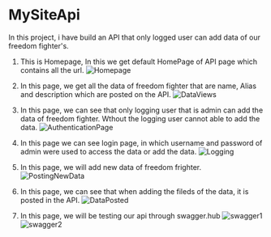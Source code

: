 # MySiteApi

In this project, i have build an API that only logged user can add data of our freedom fighter's.

1. This is Homepage, In this we get default HomePage of API page which contains all the url.
![Homepage](https://user-images.githubusercontent.com/71487002/134858622-25d7d782-931d-42fb-90ee-d410edb4ae8f.PNG)

2. In this page, we get all the data of freedom fighter that are name, Alias and description which are posted on the API.
![DataViews](https://user-images.githubusercontent.com/71487002/134858771-8f251cec-3b9f-4a9c-9600-5d11b6007720.PNG)

3. In this page, we can see that only logging user that is admin can add the data of freedom fighter. Wthout the logging user cannot able to add the data.
![AuthenticationPage](https://user-images.githubusercontent.com/71487002/134859098-aceaeef3-9648-402e-9015-cde480782f75.PNG)

4. In this page we can see login page, in which username and password of admin were used to access the data or add the data.
![Logging](https://user-images.githubusercontent.com/71487002/134859286-874da629-7a88-4d10-a9c2-4ea88cc7ee93.PNG)

5. In this page, we will add new data of freedom frighter.
![PostingNewData](https://user-images.githubusercontent.com/71487002/135078263-0493b968-61eb-412b-a487-da45dfe9c04f.PNG)

6. In this page, we can see that when adding the fileds of the data, it is posted in the API.
![DataPosted](https://user-images.githubusercontent.com/71487002/135078378-47c3aa6f-956f-4cd1-83f7-5d23ccd249cd.PNG)

7. In this page, we will be testing our api through swagger.hub
![swagger1](https://user-images.githubusercontent.com/71487002/135081779-35a27979-5303-4dfc-a5d4-3a85105aa714.PNG)
![swagger2](https://user-images.githubusercontent.com/71487002/135082502-f6e15631-aa82-4201-9886-6a6512b5e4b8.PNG)




